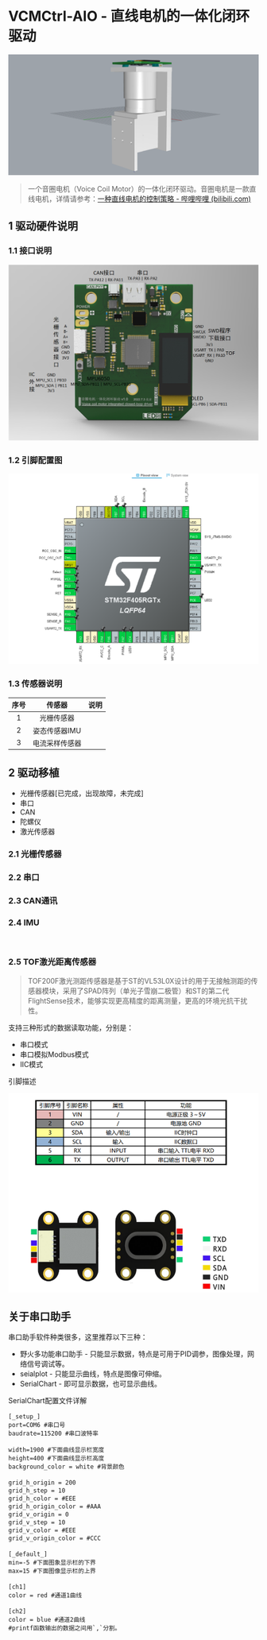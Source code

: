 # VCMCtrl-AIO - 直线电机的一体化闭环驱动

![image-20220904195708891](5.Images/VCM.png)

> 一个音圈电机（Voice Coil Motor）的一体化闭环驱动。音圈电机是一款直线电机，详情请参考：[一种直线电机的控制策略 - 哔哩哔哩 (bilibili.com)](https://www.bilibili.com/read/cv18644672?spm_id_from=333.999.list.card_article.click)

## 1  驱动硬件说明

### 1.1  接口说明 

![HardwareInterface](5.Images/HardwareInterface.png)

### 1.2  引脚配置图

![Pinpoint](5.Images/Pinpoint.png)

### 1.3  传感器说明

| 序号 |     传感器     | 说明 |
| :--: | :------------: | :--: |
|  1   |   光栅传感器   |      |
|  2   | 姿态传感器IMU  |      |
|  3   | 电流采样传感器 |      |



## 2  驱动移植

- 光栅传感器[已完成，出现故障，未完成]
- 串口
- CAN
- 陀螺仪
- 激光传感器

### 2.1  光栅传感器



### 2.2  串口





### 2.3  CAN通讯





### 2.4  IMU

​	



### 2.5  TOF激光距离传感器

> TOF200F激光测距传感器是基于ST的VL53L0X设计的用于无接触测距的传感器模块，采用了SPAD阵列（单光子雪崩二极管）和ST的第二代FlightSense技术，能够实现更高精度的距离测量，更高的环境光抗干扰性。

支持三种形式的数据读取功能，分别是：

- 串口模式
- 串口模拟Modbus模式
- IIC模式

引脚描述

![TOF200F](5.Images/TOF200F.png)







## 关于串口助手

串口助手软件种类很多，这里推荐以下三种：

- 野火多功能串口助手 - 只能显示数据，特点是可用于PID调参，图像处理，网络信号调试等。
- seialplot - 只能显示曲线，特点是图像可伸缩。
- SerialChart - 即可显示数据，也可显示曲线。

SerialChart配置文件详解

```shell
[_setup_]
port=COM6 #串口号
baudrate=115200 #串口波特率

width=1900 #下面曲线显示栏宽度
height=400 #下面曲线显示栏高度
background_color = white #背景颜色

grid_h_origin = 200
grid_h_step = 10
grid_h_color = #EEE
grid_h_origin_color = #AAA
grid_v_origin = 0
grid_v_step = 10
grid_v_color = #EEE
grid_v_origin_color = #CCC 

[_default_]
min=-5 #下面图象显示栏的下界
max=15 #下面图像显示栏的上界

[ch1]
color = red #通道1曲线

[ch2]
color = blue #通道2曲线
#printf函数输出的数据之间用`,`分割。
```



















